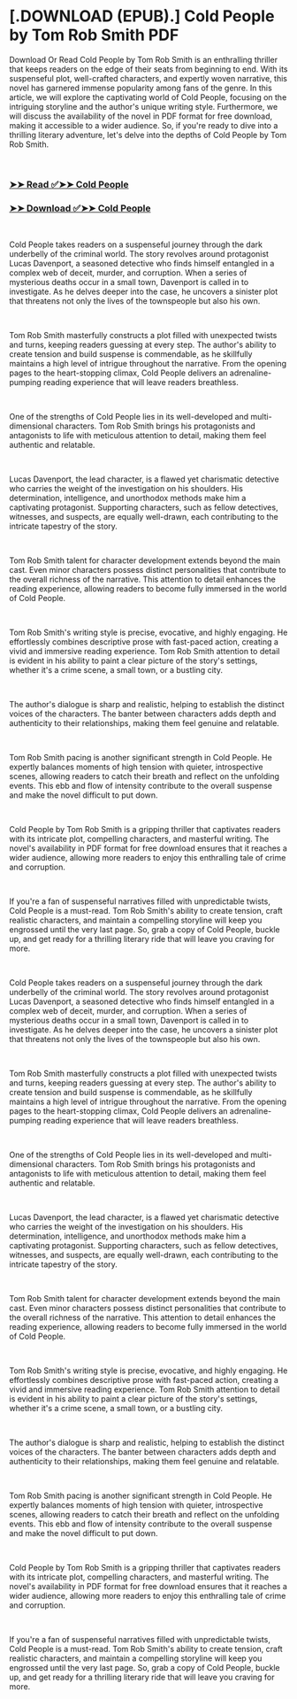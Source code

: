 # [.DOWNLOAD (EPUB).] Cold People by Tom Rob Smith PDF

<p>Download Or Read Cold People by Tom Rob Smith is an enthralling thriller that keeps readers on the edge of their seats from beginning to end. With its suspenseful plot, well-crafted characters, and expertly woven narrative, this novel has garnered immense popularity among fans of the genre. In this article, we will explore the captivating world of Cold People, focusing on the intriguing storyline and the author's unique writing style. Furthermore, we will discuss the availability of the novel in PDF format for free download, making it accessible to a wider audience. So, if you're ready to dive into a thrilling literary adventure, let's delve into the depths of Cold People by Tom Rob Smith.</p>
<p>&nbsp;</p>

### [➤➤ Read ✅➤➤ Cold People](https://thehelpfulbooks.blogspot.com/id/61273860)

### [➤➤ Download ✅➤➤ Cold People](https://thehelpfulbooks.blogspot.com/id/61273860)

<p>&nbsp;</p>
<p>Cold People takes readers on a suspenseful journey through the dark underbelly of the criminal world. The story revolves around protagonist Lucas Davenport, a seasoned detective who finds himself entangled in a complex web of deceit, murder, and corruption. When a series of mysterious deaths occur in a small town, Davenport is called in to investigate. As he delves deeper into the case, he uncovers a sinister plot that threatens not only the lives of the townspeople but also his own.</p>
<p>&nbsp;</p>
<p>Tom Rob Smith masterfully constructs a plot filled with unexpected twists and turns, keeping readers guessing at every step. The author's ability to create tension and build suspense is commendable, as he skillfully maintains a high level of intrigue throughout the narrative. From the opening pages to the heart-stopping climax, Cold People delivers an adrenaline-pumping reading experience that will leave readers breathless.</p>
<p>&nbsp;</p>
<p>One of the strengths of Cold People lies in its well-developed and multi-dimensional characters. Tom Rob Smith brings his protagonists and antagonists to life with meticulous attention to detail, making them feel authentic and relatable.</p>
<p>&nbsp;</p>
<p>Lucas Davenport, the lead character, is a flawed yet charismatic detective who carries the weight of the investigation on his shoulders. His determination, intelligence, and unorthodox methods make him a captivating protagonist. Supporting characters, such as fellow detectives, witnesses, and suspects, are equally well-drawn, each contributing to the intricate tapestry of the story.</p>
<p>&nbsp;</p>
<p>Tom Rob Smith talent for character development extends beyond the main cast. Even minor characters possess distinct personalities that contribute to the overall richness of the narrative. This attention to detail enhances the reading experience, allowing readers to become fully immersed in the world of Cold People.</p>
<p>&nbsp;</p>
<p>Tom Rob Smith's writing style is precise, evocative, and highly engaging. He effortlessly combines descriptive prose with fast-paced action, creating a vivid and immersive reading experience. Tom Rob Smith attention to detail is evident in his ability to paint a clear picture of the story's settings, whether it's a crime scene, a small town, or a bustling city.</p>
<p>&nbsp;</p>
<p>The author's dialogue is sharp and realistic, helping to establish the distinct voices of the characters. The banter between characters adds depth and authenticity to their relationships, making them feel genuine and relatable.</p>
<p>&nbsp;</p>
<p>Tom Rob Smith pacing is another significant strength in Cold People. He expertly balances moments of high tension with quieter, introspective scenes, allowing readers to catch their breath and reflect on the unfolding events. This ebb and flow of intensity contribute to the overall suspense and make the novel difficult to put down.</p>
<p>&nbsp;</p>
<p>Cold People by Tom Rob Smith is a gripping thriller that captivates readers with its intricate plot, compelling characters, and masterful writing. The novel's availability in PDF format for free download ensures that it reaches a wider audience, allowing more readers to enjoy this enthralling tale of crime and corruption.</p>
<p>&nbsp;</p>
<p>If you're a fan of suspenseful narratives filled with unpredictable twists, Cold People is a must-read. Tom Rob Smith's ability to create tension, craft realistic characters, and maintain a compelling storyline will keep you engrossed until the very last page. So, grab a copy of Cold People, buckle up, and get ready for a thrilling literary ride that will leave you craving for more.</p>
<p>&nbsp;</p>
<p>Cold People takes readers on a suspenseful journey through the dark underbelly of the criminal world. The story revolves around protagonist Lucas Davenport, a seasoned detective who finds himself entangled in a complex web of deceit, murder, and corruption. When a series of mysterious deaths occur in a small town, Davenport is called in to investigate. As he delves deeper into the case, he uncovers a sinister plot that threatens not only the lives of the townspeople but also his own.</p>
<p>&nbsp;</p>
<p>Tom Rob Smith masterfully constructs a plot filled with unexpected twists and turns, keeping readers guessing at every step. The author's ability to create tension and build suspense is commendable, as he skillfully maintains a high level of intrigue throughout the narrative. From the opening pages to the heart-stopping climax, Cold People delivers an adrenaline-pumping reading experience that will leave readers breathless.</p>
<p>&nbsp;</p>
<p>One of the strengths of Cold People lies in its well-developed and multi-dimensional characters. Tom Rob Smith brings his protagonists and antagonists to life with meticulous attention to detail, making them feel authentic and relatable.</p>
<p>&nbsp;</p>
<p>Lucas Davenport, the lead character, is a flawed yet charismatic detective who carries the weight of the investigation on his shoulders. His determination, intelligence, and unorthodox methods make him a captivating protagonist. Supporting characters, such as fellow detectives, witnesses, and suspects, are equally well-drawn, each contributing to the intricate tapestry of the story.</p>
<p>&nbsp;</p>
<p>Tom Rob Smith talent for character development extends beyond the main cast. Even minor characters possess distinct personalities that contribute to the overall richness of the narrative. This attention to detail enhances the reading experience, allowing readers to become fully immersed in the world of Cold People.</p>
<p>&nbsp;</p>
<p>Tom Rob Smith's writing style is precise, evocative, and highly engaging. He effortlessly combines descriptive prose with fast-paced action, creating a vivid and immersive reading experience. Tom Rob Smith attention to detail is evident in his ability to paint a clear picture of the story's settings, whether it's a crime scene, a small town, or a bustling city.</p>
<p>&nbsp;</p>
<p>The author's dialogue is sharp and realistic, helping to establish the distinct voices of the characters. The banter between characters adds depth and authenticity to their relationships, making them feel genuine and relatable.</p>
<p>&nbsp;</p>
<p>Tom Rob Smith pacing is another significant strength in Cold People. He expertly balances moments of high tension with quieter, introspective scenes, allowing readers to catch their breath and reflect on the unfolding events. This ebb and flow of intensity contribute to the overall suspense and make the novel difficult to put down.</p>
<p>&nbsp;</p>
<p>Cold People by Tom Rob Smith is a gripping thriller that captivates readers with its intricate plot, compelling characters, and masterful writing. The novel's availability in PDF format for free download ensures that it reaches a wider audience, allowing more readers to enjoy this enthralling tale of crime and corruption.</p>
<p>&nbsp;</p>
<p>If you're a fan of suspenseful narratives filled with unpredictable twists, Cold People is a must-read. Tom Rob Smith's ability to create tension, craft realistic characters, and maintain a compelling storyline will keep you engrossed until the very last page. So, grab a copy of Cold People, buckle up, and get ready for a thrilling literary ride that will leave you craving for more.</p>
<p>&nbsp;</p>
